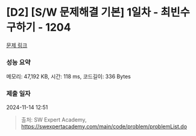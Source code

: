 # [D2] [S/W 문제해결 기본] 1일차 - 최빈수 구하기 - 1204 

[문제 링크](https://swexpertacademy.com/main/code/problem/problemDetail.do?contestProbId=AV13zo1KAAACFAYh) 

### 성능 요약

메모리: 47,192 KB, 시간: 118 ms, 코드길이: 336 Bytes

### 제출 일자

2024-11-14 12:51



> 출처: SW Expert Academy, https://swexpertacademy.com/main/code/problem/problemList.do